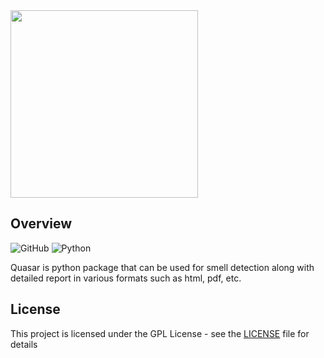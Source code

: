 <img src="https://github.com/Khushiyant/quasarpy/blob/164bc8d8ddfa32f8228fc886871b5a24429c61bb/assets/logo_complete_svg.svg" width="300" height="300" />

## Overview
![GitHub](https://img.shields.io/github/license/Khushiyant/quasar?&style=for-the-badge)
![Python](https://img.shields.io/badge/Made%20With%20Python-lightblue?logo=python&&style=for-the-badge&logoColor=black)

Quasar is python package that can be used for smell detection along with detailed report in various formats such as html, pdf, etc. 



## License

This project is licensed under the GPL License - see the [LICENSE](https://github.com/Khushiyant/quasarpy/blob/164bc8d8ddfa32f8228fc886871b5a24429c61bb/LICENSE) file for details